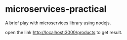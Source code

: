 # microservices-practical

A brief play with microservices library using nodejs.

open the link <http://localhost:3000/products> to get result.
